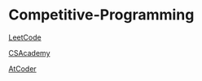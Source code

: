 # Competitive-Programming


[LeetCode](https://docs.google.com/spreadsheets/d/1YqN3UxAiSvy2IETcYBA-q7TnZxj23exv-YztUwSc4Y4/edit#gid=0
)

[CSAcademy](https://docs.google.com/spreadsheets/d/18xmSlZ_UGiqwjbu_dHSeV5I0G-KDfOe-Am4MVyh79Gw/edit#gid=1949852334)


[AtCoder]()
